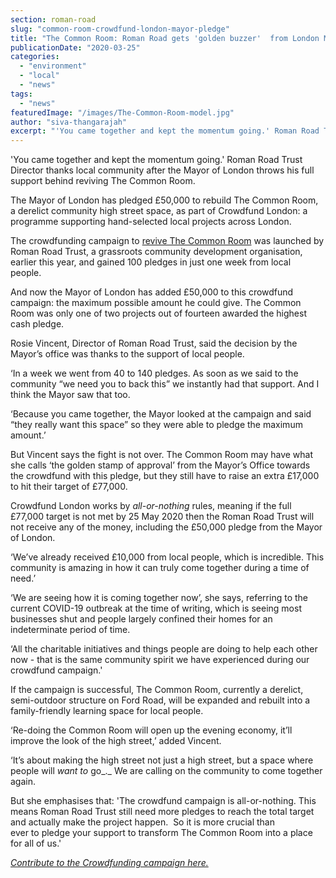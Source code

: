 ```yaml
---
section: roman-road
slug: "common-room-crowdfund-london-mayor-pledge"
title: "The Common Room: Roman Road gets 'golden buzzer'  from London Mayor"
publicationDate: "2020-03-25"
categories: 
  - "environment"
  - "local"
  - "news"
tags: 
  - "news"
featuredImage: "/images/The-Common-Room-model.jpg"
author: "siva-thangarajah"
excerpt: "'You came together and kept the momentum going.' Roman Road Trust Director thanks local community after the Mayor of London throws his full support behind reviving The Common Room."
---
```


'You came together and kept the momentum going.' Roman Road Trust Director thanks local community after the Mayor of London throws his full support behind reviving The Common Room. 

The Mayor of London has pledged £50,000 to rebuild The Common Room, a derelict community high street space, as part of Crowdfund London: a programme supporting hand-selected local projects across London. 

The crowdfunding campaign to [revive The Common Room](https://romanroadlondon.com/common-room-crowdfunding-campaign-launch/) was launched by Roman Road Trust, a grassroots community development organisation, earlier this year, and gained 100 pledges in just one week from local people. 

And now the Mayor of London has added £50,000 to this crowdfund campaign: the maximum possible amount he could give. The Common Room was only one of two projects out of fourteen awarded the highest cash pledge.

Rosie Vincent, Director of Roman Road Trust, said the decision by the Mayor’s office was thanks to the support of local people.

‘In a week we went from 40 to 140 pledges. As soon as we said to the community “we need you to back this” we instantly had that support. And I think the Mayor saw that too. 

‘Because you came together, the Mayor looked at the campaign and said “they really want this space” so they were able to pledge the maximum amount.’

But Vincent says the fight is not over. The Common Room may have what she calls ‘the golden stamp of approval’ from the Mayor’s Office towards the crowdfund with this pledge, but they still have to raise an extra £17,000 to hit their target of £77,000.

Crowdfund London works by _all-or-nothing_ rules, meaning if the full £77,000 target is not met by 25 May 2020 then the Roman Road Trust will not receive any of the money, including the £50,000 pledge from the Mayor of London. 

‘We’ve already received £10,000 from local people, which is incredible. This community is amazing in how it can truly come together during a time of need.’

‘We are seeing how it is coming together now’, she says, referring to the current COVID-19 outbreak at the time of writing, which is seeing most businesses shut and people largely confined their homes for an indeterminate period of time.

‘All the charitable initiatives and things people are doing to help each other now - that is the same community spirit we have experienced during our crowdfund campaign.'

If the campaign is successful, The Common Room, currently a derelict, semi-outdoor structure on Ford Road, will be expanded and rebuilt into a family-friendly learning space for local people. 

‘Re-doing the Common Room will open up the evening economy, it’ll improve the look of the high street,’ added Vincent. 

‘It’s about making the high street not just a high street, but a space where people will _want to_ go_._ We are calling on the community to come together again.

But she emphasises that: 'The crowdfund campaign is all-or-nothing. This means Roman Road Trust still need more pledges to reach the total target and actually make the project happen.  So it is more crucial than ever to pledge your support to transform The Common Room into a place for all of us.'

[_Contribute to the Crowdfunding campaign here._](https://www.spacehive.com/transformthecommonroom)
